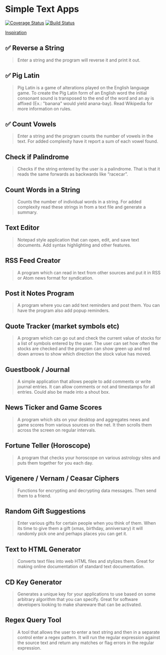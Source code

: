 # Simple Text Apps

[![Coverage Status](https://coveralls.io/repos/github/alexlee-dev/simpleTextApps/badge.svg?branch=ci)](https://coveralls.io/github/alexlee-dev/simpleTextApps?branch=ci) [![Build Status](https://travis-ci.org/alexlee-dev/simpleTextApps.svg?branch=master)](https://travis-ci.org/alexlee-dev/simpleTextApps)

[Inspiration](https://www.dreamincode.net/forums/topic/78802-martyr2s-mega-project-ideas-list/)

## ✅ Reverse a String

> Enter a string and the program will reverse it and print it out.

## ✅ Pig Latin

> Pig Latin is a game of alterations played on the English language game. To create the Pig Latin form of an English word the initial consonant sound is transposed to the end of the word and an ay is affixed (Ex.: "banana" would yield anana-bay). Read Wikipedia for more information on rules.

## ✅ Count Vowels

> Enter a string and the program counts the number of vowels in the text. For added complexity have it report a sum of each vowel found.

## Check if Palindrome

> Checks if the string entered by the user is a palindrome. That is that it reads the same forwards as backwards like “racecar”.

## Count Words in a String

> Counts the number of individual words in a string. For added complexity read these strings in from a text file and generate a summary.

## Text Editor

> Notepad style application that can open, edit, and save text documents. Add syntax highlighting and other features.

## RSS Feed Creator

> A program which can read in text from other sources and put it in RSS or Atom news format for syndication.

## Post it Notes Program

> A program where you can add text reminders and post them. You can have the program also add popup reminders.

## Quote Tracker (market symbols etc)

> A program which can go out and check the current value of stocks for a list of symbols entered by the user. The user can set how often the stocks are checked and the program can show green up and red down arrows to show which direction the stock value has moved.

## Guestbook / Journal

> A simple application that allows people to add comments or write journal entries. It can allow comments or not and timestamps for all entries. Could also be made into a shout box.

## News Ticker and Game Scores

> A program which sits on your desktop and aggregates news and game scores from various sources on the net. It then scrolls them across the screen on regular intervals.

## Fortune Teller (Horoscope)

> A program that checks your horoscope on various astrology sites and puts them together for you each day.

## Vigenere / Vernam / Ceasar Ciphers

> Functions for encrypting and decrypting data messages. Then send them to a friend.

## Random Gift Suggestions

> Enter various gifts for certain people when you think of them. When its time to give them a gift (xmas, birthday, anniversary) it will randomly pick one and perhaps places you can get it.

## Text to HTML Generator

> Converts text files into web HTML files and stylizes them. Great for making online documentation of standard text documentation.

## CD Key Generator

> Generates a unique key for your applications to use based on some arbitrary algorithm that you can specify. Great for software developers looking to make shareware that can be activated.

## Regex Query Tool

> A tool that allows the user to enter a text string and then in a separate control enter a regex pattern. It will run the regular expression against the source text and return any matches or flag errors in the regular expression.
